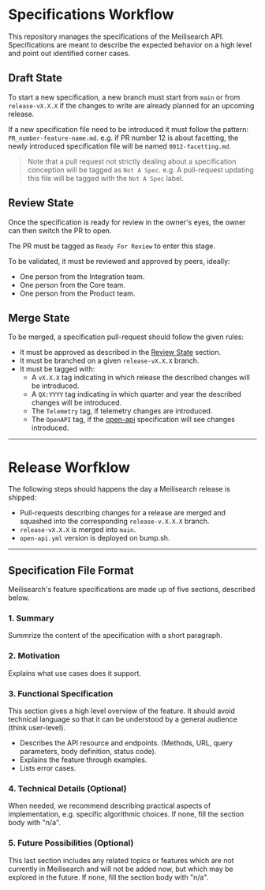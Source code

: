 # Specifications Workflow

This repository manages the specifications of the Meilisearch API. Specifications are meant to describe the expected behavior on a high level and point out identified corner cases.

## Draft State

To start a new specification, a new branch must start from `main` or from `release-vX.X.X` if the changes to write are already planned for an upcoming release.

If a new specification file need to be introduced it must follow the pattern: `PR_number-feature-name.md`. e.g. if PR number 12 is about facetting, the newly introduced specification file will be named `0012-facetting.md`.

> Note that a pull request not strictly dealing about a specification conception will be tagged as `Not A Spec`. e.g. A pull-request updating this file will be tagged with the `Not A Spec` label.

## Review State

Once the specification is ready for review in the owner's eyes, the owner can then switch the PR to open.

The PR must be tagged as `Ready For Review` to enter this stage.

To be validated, it must be reviewed and approved by peers, ideally:

- One person from the Integration team.
- One person from the Core team.
- One person from the Product team.

## Merge State

To be merged, a specification pull-request should follow the given rules:

- It must be approved as described in the [Review State](#review-state) section.
- It must be branched on a given `release-vX.X.X` branch.
- It must be tagged with:
  - A `vX.X.X` tag indicating in which release the described changes will be introduced.
  - A `QX:YYYY` tag indicating in which quarter and year the described changes will be introduced.
  - The `Telemetry` tag, if telemetry changes are introduced.
  - The `OpenAPI` tag, if the [open-api](open-api.yaml) specification will see changes introduced.

---

# Release Worfklow

The following steps should happens the day a Meilisearch release is shipped:

- Pull-requests describing changes for a release are merged and squashed into the corresponding `release-v.X.X.X` branch.
- `release-vX.X.X` is merged into `main`.
- `open-api.yml` version is deployed on bump.sh.

---

## Specification File Format

Meilisearch's feature specifications are made up of five sections, described below.

### 1. Summary

Summrize the content of the specification with a short paragraph.

### 2. Motivation

Explains what use cases does it support.

### 3. Functional Specification

This section gives a high level overview of the feature. It should avoid technical language so that it can be understood by a general audience (think user-level).

- Describes the API resource and endpoints. (Methods, URL, query parameters, body definition, status code).
- Explains the feature through examples.
- Lists error cases.

### 4. Technical Details (Optional)

When needed, we recommend describing practical aspects of implementation, e.g. specific algorithmic choices. If none, fill the section body with "n/a".

### 5. Future Possibilities (Optional)

This last section includes any related topics or features which are not currently in Meilisearch and will not be added now, but which may be explored in the future. If none, fill the section body with "n/a".
